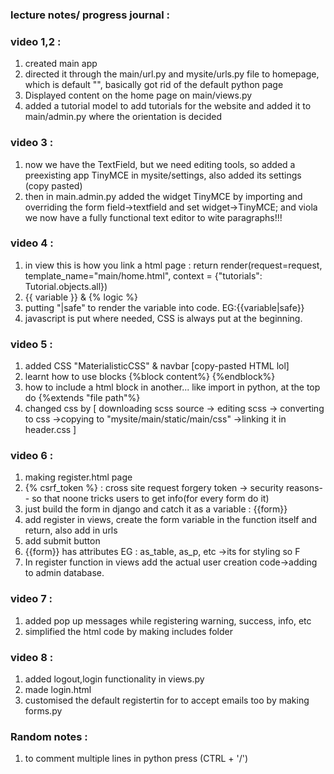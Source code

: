 ### lecture notes/ progress journal : 

### video 1,2 : 
1. created main app
2. directed it through the main/url.py and mysite/urls.py file to homepage, which is default "", basically got rid of the default python page
3. Displayed content on the home page on main/views.py
4. added a tutorial model to add tutorials for the website and added it to main/admin.py where the orientation is decided

### video 3 : 
1. now we have the TextField, but we need editing tools, so added a preexisting app TinyMCE in mysite/settings, also added its settings (copy pasted) 
2. then in  main.admin.py added the widget TinyMCE by importing and overriding the form field->textfield and set widget->TinyMCE; and viola we now have a fully functional text editor to wite paragraphs!!!

### video 4 :
1. in view this is how you link a html page :
    return render(request=request, template_name="main/home.html", context = {"tutorials": Tutorial.objects.all})
2. {{ variable }} & {% logic %}
3. putting "|safe" to render the variable into code. EG:{{variable|safe}}
4. javascript is put where needed, CSS is always put at the beginning.

### video 5 : 
1. added CSS "MaterialisticCSS" & navbar [copy-pasted HTML lol]
2. learnt how to use blocks {%block content%} {%endblock%}
3. how to include a html block in another... like import in python, at the top do {%extends "file path"%}
4. changed css by [ downloading scss source -> editing scss -> converting to css ->copying to "mysite/main/static/main/css" ->linking it in header.css  ]

### video 6 : 
1. making register.html page
2. {% csrf_token %} : cross site request forgery token -> security reasons-- so that noone tricks users to get info(for every form do it)
3. just build the form in django and catch it as a variable : {{form}}
4. add register in views, create the form variable in the function itself and return, also add in urls
5. add submit button 
6. {{form}} has attributes EG : as_table, as_p, etc ->its for styling so F 
7. In register function in views add the actual user creation code->adding to admin database.

### video 7 : 
1. added pop up messages while registering warning, success, info, etc
2. simplified the html code by making includes folder 

### video 8 : 
1. added logout,login functionality in views.py
2. made login.html
3. customised the default registertin for to accept emails too by making forms.py

### Random notes : 
1. to comment multiple lines in python press (CTRL + '/') 
